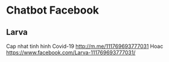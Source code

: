# Chatbot Facebook
## Larva
Cap nhat tinh hinh Covid-19
http://m.me/111769693777031
Hoac
https://www.facebook.com/Larva-111769693777031/
